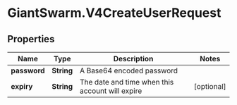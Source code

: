 # GiantSwarm.V4CreateUserRequest

## Properties
Name | Type | Description | Notes
------------ | ------------- | ------------- | -------------
**password** | **String** | A Base64 encoded password | 
**expiry** | **String** | The date and time when this account will expire | [optional] 



